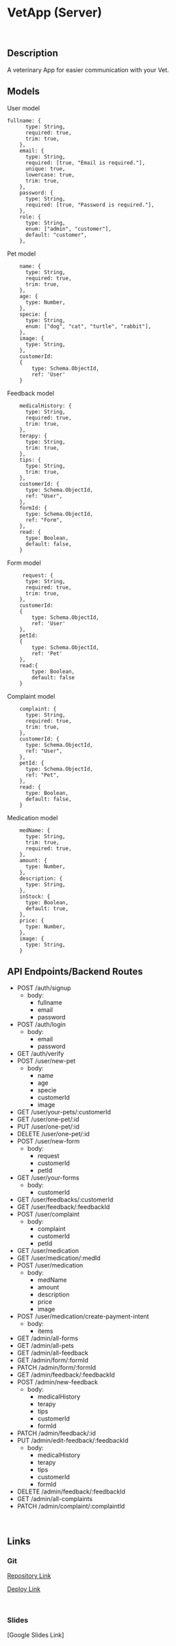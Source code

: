 # VetApp (Server)

<br>

## Description

A veterinary App for easier communication with your Vet.
<br>

## Models

User model

```
fullname: {
      type: String,
      required: true,
      trim: true,
    },
    email: {
      type: String,
      required: [true, "Email is required."],
      unique: true,
      lowercase: true,
      trim: true,
    },
    password: {
      type: String,
      required: [true, "Password is required."],
    },
    role: {
      type: String,
      enum: ["admin", "customer"],
      default: "customer",
    },
```

Pet model

```
    name: {
      type: String,
      required: true,
      trim: true,
    },
    age: {
      type: Number,
    },
    specie: {
      type: String,
      enum: ["dog", "cat", "turtle", "rabbit"],
    },
    image: {
      type: String,
    },
    customerId:
    {
        type: Schema.ObjectId,
        ref: 'User'
    }
```

Feedback model

```
    medicalHistory: {
      type: String,
      required: true,
      trim: true,
    },
    terapy: {
      type: String,
      trim: true,
    },
    tips: {
      type: String,
      trim: true,
    },
    customerId: {
      type: Schema.ObjectId,
      ref: "User",
    },
    formId: {
      type: Schema.ObjectId,
      ref: "Form",
    },
    read: {
      type: Boolean,
      default: false,
    }
```

Form model

```
     request: {
      type: String,
      required: true,
      trim: true,
    },
    customerId:
    {
        type: Schema.ObjectId,
        ref: 'User'
    },
    petId:
    {
        type: Schema.ObjectId,
        ref: 'Pet'
    },
    read:{
        type: Boolean,
        default: false
    }
```

Complaint model

```
    complaint: {
      type: String,
      required: true,
      trim: true,
    },
    customerId: {
      type: Schema.ObjectId,
      ref: "User",
    },
    petId: {
      type: Schema.ObjectId,
      ref: "Pet",
    },
    read: {
      type: Boolean,
      default: false,
    }
```

Medication model

```
    medName: {
      type: String,
      trim: true,
      required: true,
    },
    amount: {
      type: Number,
    },
    description: {
      type: String,
    },
    inStock: {
      type: Boolean,
      default: true,
    },
    price: {
      type: Number,
    },
    image: {
      type: String,
    }
```

## API Endpoints/Backend Routes

- POST /auth/signup
  - body:
    - fullname
    - email
    - password
- POST /auth/login
  - body:
    - email
    - password
- GET /auth/verify
- POST /user/new-pet
  - body:
    - name
    - age
    - specie
    - customerId
    - image
- GET /user/your-pets/:customerId
- GET /user/one-pet/:id
- PUT /user/one-pet/:id
- DELETE /user/one-pet/:id
- POST /user/new-form
  - body:
    - request
    - customerId
    - petId
- GET /user/your-forms
  - body:
    - customerId
- GET /user/feedbacks/:customerId
- GET /user/feedback/:feedbackId
- POST /user/complaint
  - body:
    - complaint
    - customerId
    - petId
- GET /user/medication
- GET /user/medication/:medId
- POST /user/medication
  - body:
    - medName
    - amount
    - description
    - price
    - image
- POST /user/medication/create-payment-intent
  - body:
    - items
- GET /admin/all-forms
- GET /admin/all-pets
- GET /admin/all-feedback
- GET /admin/form/:formId
- PATCH /admin/form/:formId
- GET /admin/feedback/:feedbackId
- POST /admin/new-feedback
  - body:
    - medicalHistory
    - terapy
    - tips
    - customerId
    - formId
- PATCH /admin/feedback/:id
- PUT /admin/edit-feedback/:feedbackId
  - body:
    - medicalHistory
    - terapy
    - tips
    - customerId
    - formId
- DELETE /admin/feedback/:feedbackId
- GET /admin/all-complaints
- PATCH /admin/complaint/:complaintId

<br>

## Links

### Git

[Repository Link](https://github.com/Jswears/veterinary-backend)

[Deploy Link](https://vetapp.adaptable.app/)

<br>

### Slides

[Google Slides Link]
